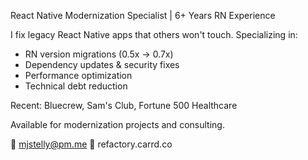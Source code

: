 React Native Modernization Specialist | 6+ Years RN Experience

I fix legacy React Native apps that others won't touch. Specializing in:
- RN version migrations (0.5x → 0.7x)
- Dependency updates & security fixes
- Performance optimization
- Technical debt reduction

Recent: Bluecrew, Sam's Club, Fortune 500 Healthcare

Available for modernization projects and consulting.

📧 mjstelly@pm.me
🔗 refactory.carrd.co
